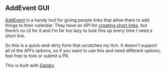 ## AddEvent GUI

[AddEvent](https://www.addevent.com/) is a handy tool for giving people links that allow them to add things to their calendar. They have an API for [creating short links](https://www.addevent.com/api/direct-url-method), but there’s no UI for it and I’m far too lazy to look this up every time I need a short link.

So this is a quick-and-dirty form that scratches my itch. It doesn't support all of the API’s options, so if you want to use this and need different options, feel free to fork or submit a PR.

This is built with [Gatsby](https://gatsbyjs.org).
